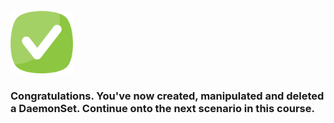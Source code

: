 <br>

<img src="../../assets/done.png" alt="drawing" width="100"/> 

<br>

###  Congratulations. You've now created, manipulated and deleted a DaemonSet. Continue onto the next scenario in this course.
